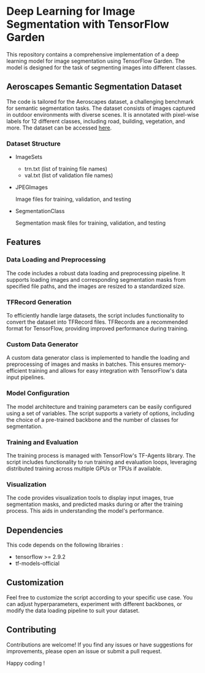 # Deep Learning for Image Segmentation with TensorFlow Garden
This repository contains a comprehensive implementation of a deep learning model for image segmentation using TensorFlow Garden. The model is designed for the task of segmenting images into different classes.

## Aeroscapes Semantic Segmentation Dataset
The code is tailored for the Aeroscapes dataset, a challenging benchmark for semantic segmentation tasks. The dataset consists of images captured in outdoor environments with diverse scenes. It is annotated with pixel-wise labels for 12 different classes, including road, building, vegetation, and more. The dataset can be accessed [here](https://www.kaggle.com/datasets/kooaslansefat/uav-segmentation-aeroscapes/data).
### Dataset Structure
 - ImageSets
     - trn.txt (list of training file names)
     - val.txt (list of validation file names)
- JPEGImages
  
     Image files for training, validation, and testing
  
- SegmentationClass
  
     Segmentation mask files for training, validation, and testing

## Features
### Data Loading and Preprocessing
The code includes a robust data loading and preprocessing pipeline. It supports loading images and corresponding segmentation masks from specified file paths, and the images are resized to a standardized size.

### TFRecord Generation
To efficiently handle large datasets, the script includes functionality to convert the dataset into TFRecord files. TFRecords are a recommended format for TensorFlow, providing improved performance during training.

### Custom Data Generator
A custom data generator class is implemented to handle the loading and preprocessing of images and masks in batches. This ensures memory-efficient training and allows for easy integration with TensorFlow's data input pipelines.

### Model Configuration
The model architecture and training parameters can be easily configured using a set of variables. The script supports a variety of options, including the choice of a pre-trained backbone and the number of classes for segmentation.

### Training and Evaluation
The training process is managed with TensorFlow's TF-Agents library. The script includes functionality to run training and evaluation loops, leveraging distributed training across multiple GPUs or TPUs if available.

### Visualization
The code provides visualization tools to display input images, true segmentation masks, and predicted masks during or after the training process. This aids in understanding the model's performance.

## Dependencies
This code depends on the following librairies :
 - tensorflow >= 2.9.2
 - tf-models-official

## Customization
Feel free to customize the script according to your specific use case. You can adjust hyperparameters, experiment with different backbones, or modify the data loading pipeline to suit your dataset.

## Contributing
Contributions are welcome! If you find any issues or have suggestions for improvements, please open an issue or submit a pull request.

Happy coding !
